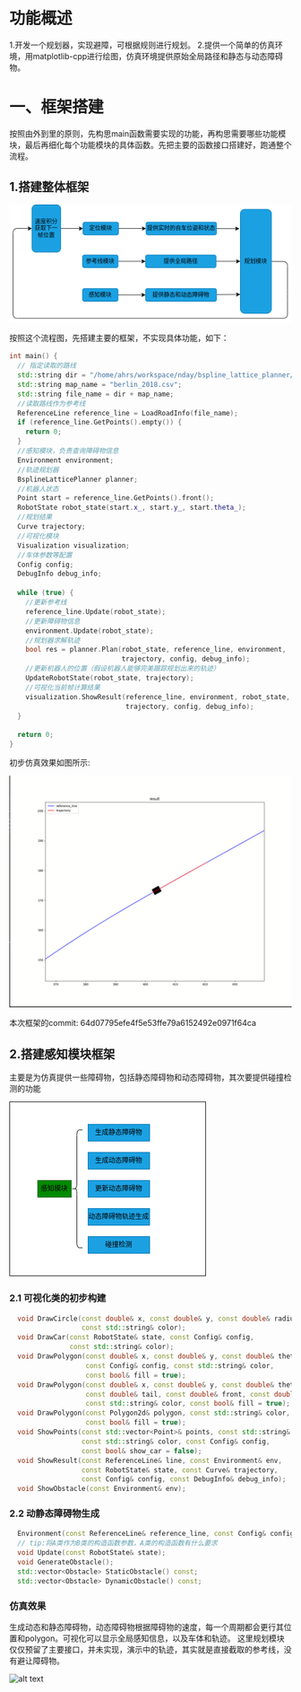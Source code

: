 # 功能概述
1.开发一个规划器，实现避障，可根据规则进行规划。
2.提供一个简单的仿真环境，用matplotlib-cpp进行绘图，仿真环境提供原始全局路径和静态与动态障碍物。

# 一、框架搭建
按照由外到里的原则，先构思main函数需要实现的功能，再构思需要哪些功能模块，最后再细化每个功能模块的具体函数。先把主要的函数接口搭建好，跑通整个流程。

## 1.搭建整体框架
![doc/pic/1.main函数.png](pic/1.main函数.png)

按照这个流程图，先搭建主要的框架，不实现具体功能，如下：

```c++
int main() {
  // 指定读取的路线
  std::string dir = "/home/ahrs/workspace/nday/bspline_lattice_planner/map/";
  std::string map_name = "berlin_2018.csv";
  std::string file_name = dir + map_name;
  //读取路线作为参考线
  ReferenceLine reference_line = LoadRoadInfo(file_name);
  if (reference_line.GetPoints().empty()) {
    return 0;
  }
  //感知模块，负责查询障碍物信息
  Environment environment;
  //轨迹规划器
  BsplineLatticePlanner planner;
  //机器人状态
  Point start = reference_line.GetPoints().front();
  RobotState robot_state(start.x_, start.y_, start.theta_);
  //规划结果
  Curve trajectory;
  //可视化模块
  Visualization visualization;
  //车体参数等配置
  Config config;
  DebugInfo debug_info;

  while (true) {
    //更新参考线
    reference_line.Update(robot_state);
    //更新障碍物信息
    environment.Update(robot_state);
    //规划器求解轨迹
    bool res = planner.Plan(robot_state, reference_line, environment,
                            trajectory, config, debug_info);
    //更新机器人的位置（假设机器人能够完美跟踪规划出来的轨迹）
    UpdateRobotState(robot_state, trajectory);
    //可视化当前帧计算结果
    visualization.ShowResult(reference_line, environment, robot_state,
                             trajectory, config, debug_info);
  }

  return 0;
}
```
初步仿真效果如图所示:

![动图](pic/2.demo1gif)

本次框架的commit: 64d07795efe4f5e53ffe79a6152492e0971f64ca


## 2.搭建感知模块框架

主要是为仿真提供一些障碍物，包括静态障碍物和动态障碍物，其次要提供碰撞检测的功能

![alt text](pic/3.感知模块.png)

### 2.1 可视化类的初步构建
```c++
  void DrawCircle(const double& x, const double& y, const double& radius,
                  const std::string& color);
  void DrawCar(const RobotState& state, const Config& config,
               const std::string& color);
  void DrawPolygon(const double& x, const double& y, const double& theta,
                   const Config& config, const std::string& color,
                   const bool& fill = true);
  void DrawPolygon(const double& x, const double& y, const double& theta,
                   const double& tail, const double& front, const double& width,
                   const std::string& color, const bool& fill = true);
  void DrawPolygon(const Polygon2d& polygon, const std::string& color,
                   const bool& fill = true);
  void ShowPoints(const std::vector<Point>& points, const std::string& name,
                  const std::string& color, const Config& config,
                  const bool& show_car = false);
  void ShowResult(const ReferenceLine& line, const Environment& env,
                  const RobotState& state, const Curve& trajectory,
                  const Config& config, const DebugInfo& debug_info);
  void ShowObstacle(const Environment& env);
```

### 2.2 动静态障碍物生成
```c++
  Environment(const ReferenceLine& reference_line, const Config& config);
  // tip:将A类作为B类的构造函数参数，A类的构造函数有什么要求
  void Update(const RobotState& state);
  void GenerateObstacle();
  std::vector<Obstacle> StaticObstacle() const;
  std::vector<Obstacle> DynamicObstacle() const;
```

### 仿真效果

生成动态和静态障碍物，动态障碍物根据障碍物的速度，每一个周期都会更行其位置和polygon。可视化可以显示全局感知信息，以及车体和轨迹。
这里规划模块仅仅预留了主要接口，并未实现，演示中的轨迹，其实就是直接截取的参考线，没有避让障碍物。

![alt text](pic/demo-obs.gif)


